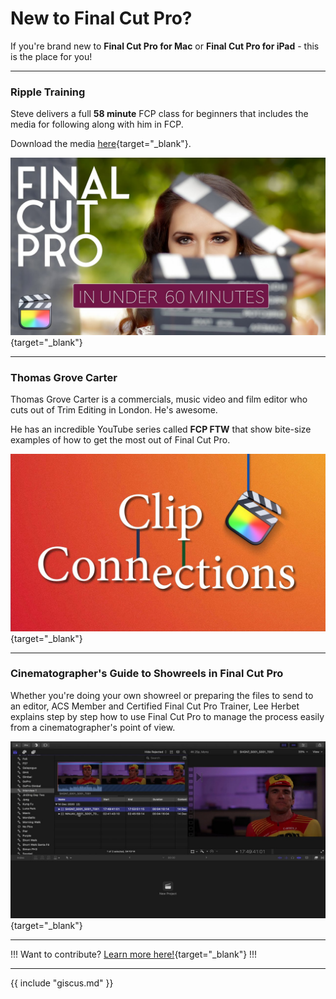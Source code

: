 # New to Final Cut Pro?

If you're brand new to **Final Cut Pro for Mac** or **Final Cut Pro for iPad** - this is the place for you!


---

### Ripple Training

Steve delivers a full **58 minute** FCP class for beginners that includes the media for following along with him in FCP.

Download the media [here](https://bit.ly/fcp-ripple-media){target="_blank"}.

[![](/static/ripple-learn.jpg)](https://www.youtube.com/watch?v=HqUP7Zgeuck){target="_blank"}

---

### Thomas Grove Carter

Thomas Grove Carter is a commercials, music video and film editor who cuts out of Trim Editing in London. He's awesome.

He has an incredible YouTube series called **FCP FTW** that show bite-size examples of how to get the most out of Final Cut Pro.

[![](/static/thomas-grove-carter.jpg)](https://www.youtube.com/playlist?list=PLk1S35P86TzPmcjybsLUcmDmbbyzsMa4A){target="_blank"}

---

### Cinematographer's Guide to Showreels in Final Cut Pro

Whether you're doing your own showreel or preparing the files to send to an editor, ACS Member and Certified Final Cut Pro Trainer, Lee Herbet explains step by step how to use Final Cut Pro to manage the process easily from a cinematographer's point of view.

[![](/static/cinematographer-guide.jpg)](https://www.youtube.com/watch?v=3f2j8qyvRdk){target="_blank"}

---

!!!
Want to contribute? [Learn more here!](https://fcp.cafe/contribute/){target="_blank"}
!!!

---

{{ include "giscus.md" }}
